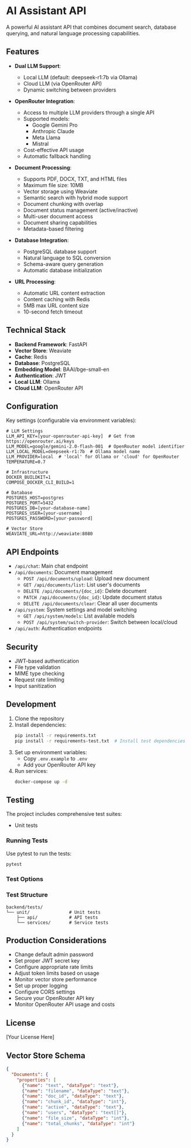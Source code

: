 # AI Assistant API

A powerful AI assistant API that combines document search, database querying, and natural language processing capabilities.

## Features

- **Dual LLM Support**: 
  - Local LLM (default: deepseek-r1:7b via Ollama)
  - Cloud LLM (via OpenRouter API)
  - Dynamic switching between providers

- **OpenRouter Integration**:
  - Access to multiple LLM providers through a single API
  - Supported models:
    - Google Gemini Pro
    - Anthropic Claude
    - Meta Llama
    - Mistral
  - Cost-effective API usage
  - Automatic fallback handling

- **Document Processing**:
  - Supports PDF, DOCX, TXT, and HTML files
  - Maximum file size: 10MB
  - Vector storage using Weaviate
  - Semantic search with hybrid mode support
  - Document chunking with overlap
  - Document status management (active/inactive)
  - Multi-user document access
  - Document sharing capabilities
  - Metadata-based filtering

- **Database Integration**:
  - PostgreSQL database support
  - Natural language to SQL conversion
  - Schema-aware query generation
  - Automatic database initialization

- **URL Processing**:
  - Automatic URL content extraction
  - Content caching with Redis
  - 5MB max URL content size
  - 10-second fetch timeout

## Technical Stack

- **Backend Framework**: FastAPI
- **Vector Store**: Weaviate
- **Cache**: Redis
- **Database**: PostgreSQL
- **Embedding Model**: BAAI/bge-small-en
- **Authentication**: JWT
- **Local LLM**: Ollama
- **Cloud LLM**: OpenRouter API

## Configuration

Key settings (configurable via environment variables):
```env
# LLM Settings
LLM_API_KEY=[your-openrouter-api-key]  # Get from https://openrouter.ai/keys
LLM_MODEL=google/gemini-2.0-flash-001  # OpenRouter model identifier
LLM_LOCAL_MODEL=deepseek-r1:7b  # Ollama model name
LLM_PROVIDER=local  # 'local' for Ollama or 'cloud' for OpenRouter
TEMPERATURE=0.7

# Infrastructure
DOCKER_BUILDKIT=1
COMPOSE_DOCKER_CLI_BUILD=1

# Database
POSTGRES_HOST=postgres
POSTGRES_PORT=5432
POSTGRES_DB=[your-database-name]
POSTGRES_USER=[your-username]
POSTGRES_PASSWORD=[your-password]

# Vector Store
WEAVIATE_URL=http://weaviate:8080
```

## API Endpoints

- `/api/chat`: Main chat endpoint
- `/api/documents`: Document management
  - `POST /api/documents/upload`: Upload new document
  - `GET /api/documents/list`: List user's documents
  - `DELETE /api/documents/{doc_id}`: Delete document
  - `PATCH /api/documents/{doc_id}`: Update document status
  - `DELETE /api/documents/clear`: Clear all user documents
- `/api/system`: System settings and model switching
  - `GET /api/system/models`: List available models
  - `POST /api/system/switch-provider`: Switch between local/cloud
- `/api/auth`: Authentication endpoints

## Security

- JWT-based authentication
- File type validation
- MIME type checking
- Request rate limiting
- Input sanitization

## Development

1. Clone the repository
2. Install dependencies: 
   ```bash
   pip install -r requirements.txt
   pip install -r requirements-test.txt  # Install test dependencies
   ```
3. Set up environment variables:
   - Copy `.env.example` to `.env`
   - Add your OpenRouter API key
4. Run services:
   ```bash
   docker-compose up -d
   ```

## Testing

The project includes comprehensive test suites:
- Unit tests

### Running Tests

Use pytest to run the tests:
```bash
pytest
```

### Test Options


### Test Structure

```
backend/tests/
└── unit/               # Unit tests
    ├── api/            # API tests
    └── services/       # Service tests
```

## Production Considerations

- Change default admin password
- Set proper JWT secret key
- Configure appropriate rate limits
- Adjust token limits based on usage
- Monitor vector store performance
- Set up proper logging
- Configure CORS settings
- Secure your OpenRouter API key
- Monitor OpenRouter API usage and costs

## License

[Your License Here]

## Vector Store Schema
```json
{
  "Documents": {
    "properties": [
      {"name": "text", "dataType": "text"},
      {"name": "filename", "dataType": "text"},
      {"name": "doc_id", "dataType": "text"},
      {"name": "chunk_id", "dataType": "int"},
      {"name": "active", "dataType": "text"},
      {"name": "users", "dataType": "text[]"},
      {"name": "file_size", "dataType": "int"},
      {"name": "total_chunks", "dataType": "int"}
    ]
  }
}
```
